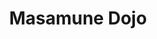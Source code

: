 ---
layout: dojo
fellow: yes
location: "Birmingham"
title: "Masamune Dojo"
dojo-mon: Honda-mon-s.png
dojo-avatar: fellow_dojo_birmingham.jpg
entrance_picture: fellow_dojo_birmingham.jpg
practice_picture: default_practice.png
map: "https://www.google.com/maps/embed?pb=!1m18!1m12!1m3!1d2435.8299818404375!2d-1.801038171194371!3d52.47086326522976!2m3!1f0!2f0!3f0!3m2!1i1024!2i768!4f13.1!3m3!1m2!1s0x4870ba6156dcd5ab%3A0x2d6e81cecf07b970!2s113%20Vibart%20Rd%2C%20Yardley%2C%20Birmingham%20B26%202AB!5e1!3m2!1sen!2suk!4v1739658892757!5m2!1sen!2suk"
address: "113 Vibart Road,<br> Birmingham"
phone: +44 7976 426463
home-url: https://www.masamunedojo.co.uk/

sensei_picture: fay_goodman.png
sensei_name: Fay Goodman Sensei, 7th Dan Kyoshi
sensei_bio: "Sensei Fay Goodman is the Chief Instructor at Masamune Dojo and has been dedicated to the study of martial arts since the age of 13. With extensive training in a range of disciplines—including Shodin Tao, Karate, and Aikido—she has earned high qualifications across these arts. In Iaido, she holds the distinguished rank of 7th Dan (Kyoshi), and in Jodo, she is recognised at 6th Dan (Renshi). As the founder of Shinto Ryu—a comprehensive system that integrates the principles of Karate, Aikido, and Jujitsu—as well as Shefuay, a personal safety system especially designed for women, girls, and the vulnerable, Sensei Goodman has devoted herself to the pursuit of excellence in martial arts. <br><br>

A respected author in the field, she has penned influential works such as Self Defence for All and The Ultimate Book of Martial Arts, which have inspired countless practitioners worldwide. Recognised as one of the highest graded female martial artists in Internationally, she champions the values of integrity, discipline, and respect, as embodied in the 7 pleats of the hakama. <br><br>

Sensei Goodman sincerely believes that true martial arts training is not only about physical skill but also about nurturing the mind and spirit. With humility and unwavering dedication, she strives to guide each student on a journey toward personal harmony and excellence."
---